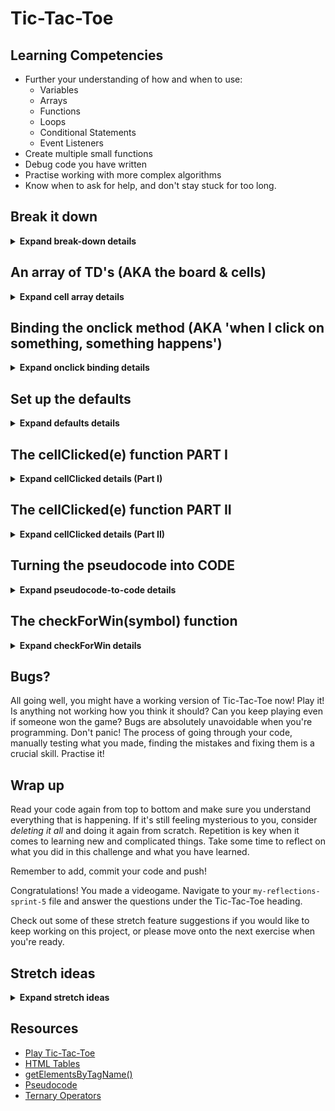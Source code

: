 # Tic-Tac-Toe

## Learning Competencies

- Further your understanding of how and when to use:
  - Variables
  - Arrays
  - Functions
  - Loops
  - Conditional Statements
  - Event Listeners
- Create multiple small functions
- Debug code you have written
- Practise working with more complex algorithms
- Know when to ask for help, and don't stay stuck for too long.

## Break it down

<details>
<summary><b>Expand break-down details</b></summary>
Open the `index.html` in your browser to see the user interface. Let's use it as a visual aid to figure out what we need to build in our JavaScript file. We have:

- a title, "Tic-Tac-Toe"

- a 3x3 grid, and each cell should:

  - be clickable
  - display an "X" or an "O" once a player has clicked that grid cell for their turn

- a subtitle ("Click on a cell to start!"), which when a player:
  - clicks a grid cell to mark it, should change to inform the other player it's now their turn
  - has won, should tell us who won the game.

So let's think about how we can do this and then tackle the parts one by one. We need:

1. an array containing all the squares of the board
2. the ability to click each square and put either an X or an O into it
3. a boolean to keep track of whose turn it is, X or O, and logic to switch turns once a player makes a move
4. logic to display whose turn it is
5. a function that checks if the game has been won
6. logic to display "\_ WON!" when a player wins.

</details>
 
## An array of TD's (AKA the board & cells)

<details>
<summary><b>Expand cell array details</b></summary>
An [HTML Table](https://www.w3schools.com/html/html_tables.asp) is a fairly common way of displaying spreadsheet style data on the web. It has `TR` children elements, which is short for 'Table Row'. Those `TR` elements in turn have `TD` children elements. TD is short for 'Table Data' and it's the part we're really interested in here. Our board for Tic-Tac-Toe is nine `TD` elements in total. As with all HTML elements, we can access and edit their properties using JavaScript.
 
For example, if I had a variable (let's call it `myCell`) representing a particular cell (`TD`) in an HTML table, I could edit what is inside the cell by accessing it's `.innerHTML` property like this:
 
`myCell.innerHTML = "X"` or `myCell.innerHTML = "O"`
 
Which is the equivalent of `<td>X</td>` or `<td>O</td>` if we were writing it straight into the HTML file.
`.innerHTML` literally means "what is inside the HTML tag".
 
So with that info, we know how to put X's or O's into any particular cell, but how do we know _which_ cell to put them into, and _when_ it should happen? This is where the _array of cells_ we mentioned earlier (in our overview) comes in. If we had an array of all the `TD` elements, we could "bind a function to their onclick method" - which is a complicated way of saying: "when I click on something, something happens".
 
So how do we get the array of all the cells? Luckily, this is a pretty common desire in programming. You've probably seen `document.getElementById()` before, which we can use to get back a single HTML element using its `ID`. There is another handy method called [document.getElementsByTagName()](https://www.w3schools.com/jsref/met_document_getelementsbytagname.asp) which gives us back _an array of every element of a certain type_. For example, give me all the `<p>` tags, or all the `<h1>` tags.
 
Using this method, we can create a new array of all the `<td>` tags like so:

`let cells = document.getElementsByTagName("TD")`

And just like that, we've got the nine cells that make up our board! Go ahead and add that snippet to your `game.js` file.

</details>
    
## Binding the onclick method (AKA 'when I click on something, something happens')
 
<details>
<summary><b>Expand onclick binding details</b></summary>
Every HTML element has a built-in `.onclick` method. At first they do nothing, but you can tell them to do anything you want. For example, put the following code into your `game.js` file:
 
``game.js
 
function sayHello () {
    console.log("hello")
}
 
cells[0].onclick = sayHello
```
 
Refresh the `index.html` file in your browser and click on the top left square of the board.
If you open your browser developer tools, in the Console tab you should see the "hello" message printing.
 
Woohoo! Now, if you really wanted to, you could put this into your `game.js` file:
 
```game.js
cells[0].onclick = sayHello
cells[1].onclick = sayHello
cells[2].onclick = sayHello
cells[3].onclick = sayHello
cells[4].onclick = sayHello
cells[5].onclick = sayHello
cells[6].onclick = sayHello
cells[7].onclick = sayHello
cells[8].onclick = sayHello
```
 
This does the trick, but is not very efficient. [Don't repeat yourself](https://en.wikipedia.org/wiki/Don%27t_repeat_yourself).

Whenever you find yourself doing something over and over again, what you almost always want is a Loop. The computer can then loop over the repetitive task, saving the programmer (you), from needing to do it.

Something we know about loops is that they have an "Iterator" (`let i = 0`) which represents how many times we have been through the loop. The iterator increases each time we finish a cycle of the loop (`i++`) until it surpasses some kind of limit (`i < cells.length`) and then the loop stops.

So because we know the iterator starts at 0, and then becomes 1, 2, 3, 4, 5, etc. We can use it to bind the onclick method to all of our cells in a single line of looped code:

```game.js
for (let i = 0; i < cells.length; i++) {
    cells[i].onclick = sayHello
}
```

That's much better! But we want to do more than say hello, so let's continue.

</details>
    
## Set up the defaults

<details>
<summary><b>Expand defaults details</b></summary>

This step is fairly straightforward, we're going to set up some defaults for the beginning of the game.

```

```

The default starting player will be noughts, and the game should only be over when it has met the winning conditions. We'll refer to these in later code, but they need to be declared at this point.

</details>
 
## The cellClicked(e) function PART I

<details>
<summary><b>Expand cellClicked details (Part I)</b></summary>
        
Now we're going to write the _real_ function that will execute when you click on a cell, rather than saying hello. In programming there is a concept called a ["stub"](https://en.wikipedia.org/wiki/Method_stub). As with so many things in the coding world, "stub" can mean a few different (but similar) things. In this context, "stub" refers to a function that will _eventually_ do what you want it to do, but in the meantime it acts as a placeholder of sorts. It might look like:
 
```game.js
function cellClicked(e) {
 
    let cell = e.target
    console.log("i clicked on: " + cell)
 
}
```
 
Then, back inside your loop from earlier, you could replace `onclick = sayHello` with `onclick = cellClicked`. This is another reason why [DRY code](https://en.wikipedia.org/wiki/Don%27t_repeat_yourself) is best. Instead of having to remember and find all the nine times you bound the onclick method, changing that single line in the loop changes it for every cell on the board.
 
Now you might be wondering, what is going on with that `(e)` argument, and what is `e.target`? The `e` stands for event. It is a secret argument that JavaScript _automatically_ slips into every function executed by an `.onclick` method. It's a little bit sneaky because it happens magically behind the scenes. You can read more about [DOM events here](https://www.w3schools.com/jsref/dom_obj_event.asp) but the [TL;DR](https://www.merriam-webster.com/dictionary/TL%3BDR#:~:text=1%20%3A%20too%20long%3B%20didn',even%20sit%20down%20and%20read) is they are **huge** objects containing heaps of information about everything that happened the moment you clicked on that HTML element including, most importantly for us, _which_ HTML element you clicked on. This is important for what we're trying to do because we need to know _which_ cell to put an X or an O inside.
 
The specific HTML element you clicked on is called the `target` of the click event, so by saying `let cell = e.target`, we can create a new variable representing the cell we clicked on. Add the above `cellClicked(e)` code to your `game.js`, then refresh your browser and look in the developer tools Console, you should be able to click on cells and see that `"i clicked on: " + cell` message popping up.

\*Note, as with _all_ argument and variable names, there is nothing "magic" about the letter `e`. You could write `cellClicked(bananas)` and create the `let annie = bananas.target` variable and it would work in exactly the same way. The names we give to arugments and variables are for _us_, the programmers. The computer only cares about what _data_ is assigned to the arguments and variables that _we_ name.

</details>
    
## The cellClicked(e) function PART II
 
<details>
<summary><b>Expand cellClicked details (Part II)</b></summary>
    
Now we're going to practise another crucial skill when it comes to writing more complicated algorithms: [PSEUDOCODE](https://www.geeksforgeeks.org/how-to-write-a-pseudo-code/). Often it takes new programmers a long time to embrace pseudocode. They can dive right into writing the function with a very blurry understanding of what they want to happen. It's like driving in roughly the right direction with a vague idea of where you want to end up. You'll probably get there eventually, but it will take a _lot_ longer, and realising that you have been driving down the wrong street for 20 minutes is extremely frustrating. So. . . don't do that! Make a plan, even just a few bullet points, before you start driving.
 
Here is some pseudocode for the `cellClicked(e)` function:
 
```game.js
// function for handling clicks on cells
function cellClicked(e) {
 
  // create a variable for the clicked cell so I can do stuff with it
 
  // if the cell is empty (check it's .innerHTML property)
 
      // figure out which symbol to put inside the cell ("O" or "X" based on the naughtsTurn boolean)
 
      // put the symbol inside the cell (by using .innerHTML again)
 
      // check to see if the player won with that move (probably using a new function, like checkForWin() which I'll need to write later)
 
          // if the game isn't over 
        
              // switch to the other player (using the naughtsTurn boolean again)
 
              // update the subtitle saying whose turn it is now
}
```
 
Writing that pseudocode doesn't take long. It might take you a little longer when you're new to programming, but don't sweat it. Taking time to plan your journey before you start writing code saves you an _immense_ amount of time and frustration in the long run. **So remember to do it!**
</details>

## Turning the pseudocode into CODE

<details>
<summary><b>Expand pseudocode-to-code details</b></summary> 
We're going to let you tackle writing the real contents of `cellClicked(e)` yourself, but here are a few tips based on the pseudocode:
 
- _create a variable for the clicked cell so I can do stuff with it_

    We covered this one already with the `e.target`!

- _if the cell is empty (check it's .innerHTML property)_

  You can check to see if an HTML element is empty like `myVariableName.innerHTML == ""`

- _figure out which symbol to put inside the cell ("O" or "X" based on the naughtsTurn Boolean)_

  Creating a variable for the symbol is useful here (maybe `symbol`), and it could be a great time to practise using the [Ternary Operator](https://developer.mozilla.org/en-US/docs/Web/JavaScript/Reference/Operators/Conditional_Operator) if you're feeling adventurous, but an `if else` statement will work just as well.

- _put the symbol inside the cell (by using .innerHTML again)_

  Once you've figured out which symbol to put inside the cell, put it in there using .innerHTML.

- _check to see if the player won with that move (probably using a new function, like checkForWin() which I'll need to write later)_

  You could create a stub `checkForWin()` function with nothing inside it for the time being, making the real function is the next step after writing this `cellClicked(e)` function. Hint: you will need to pass the `symbol` variable in when you call the `checkForWin()` function.

- _if the game isn't over_

  You could use the logical NOT operator here to toggle the gameIsOver variable (e.g. !gameIsOver).

- _switch to the other player (using the naughtsTurn boolean again)_

  Everytime someone makes a move, all we need to do is toggle that variable state to keep track of the next player's turn.

  Tip! You can toggle a boolean "on and off" with this nifty trick: `noughtsTurn = !noughtsTurn` If it's true, that line will set it false; if it's false, it will set it true!

- _update the subtitle saying whose turn it is now_

  Refer back to how we updated HTML text in the JavaScript Cafe challenge from Sprint 3.

Once you've worked through those bullet points, you should now be able to play basic Tic-Tac-Toe! However, there's no winning yet. You can just put the X's and O's into the cells anywhere you want. You need to write an algorithm that looks through the array of cells and tries to find three in a row. Let's do it!

</details>
    
## The checkForWin(symbol) function

<details>
<summary><b>Expand checkForWin details</b></summary>
So what's the first step when it comes to writing this new function? You guessed it, pseudocode! What might that look like?
 
```game.js

// the function takes a string as an argument ("X" or "O")
// \*in this example we called the argument 'symbol' but you can call it whatever you want (hint: bananas)

function checkForWin(symbol) {

    // if a symbol appears three times in a row in the board cells i.e. a winning line

        // either horizontally, vertically, OR diagonally

        // the game is over

    // if the game is over

        // update the subtitle with the winner

}

````

So that's all well and good, but you're probably thinking _how_? How can we check to see if the symbol is appearing three times in a row? Well, just like earlier when we used `.innerHTML` to check if a cell was empty, we can also use it to check _what_ is inside the element. For example, `cell.innerHTML == "X"`. We have access to all of the cells on the board inside the `cells` array that we created at the start of the challenge. Refer to this beautiful diagram for a visual representation of which array element equals which cell:

![Board Diagram](./images/board-diagram.png)

So, armed with this knowledge, we can construct `if()` statements that check to see if three cells in a row all contain the "X" or "O" symbol argument string that we're passing into this function.
We're going to show you what that could look like for a horizontal victory, and let you tackle the vertical and diagonal victories yourself:

```game.js
function checkForWin(symbol) {

    // HORIZONTAL LINES //

    if (cells[0].innerHTML == symbol && cells[1].innerHTML == symbol && cells[2].innerHTML == symbol)
        gameIsOver = true

    else if (cells[3].innerHTML == symbol && cells[4].innerHTML == symbol && cells[5].innerHTML == symbol)
        gameIsOver = true

    else if (cells[6].innerHTML == symbol && cells[7].innerHTML == symbol && cells[8].innerHTML == symbol)
        gameIsOver = true

    // VERTICAL LINES //

    // ...

    // DIAGONAL LINES //

    // ...


    if (gameIsOver) {
        // update the subtitle with the winner
    }
}
````

Enjoy! Remember to reach out for help if you get stuck.

</details>

## Bugs?

All going well, you might have a working version of Tic-Tac-Toe now! Play it! Is anything not working how you think it should? Can you keep playing even if someone won the game? Bugs are absolutely unavoidable when you're programming. Don't panic! The process of going through your code, manually testing what you made, finding the mistakes and fixing them is a crucial skill. Practise it!

## Wrap up

Read your code again from top to bottom and make sure you understand everything that is happening. If it's still feeling mysterious to you, consider _deleting it all_ and doing it again from scratch. Repetition is key when it comes to learning new and complicated things. Take some time to reflect on what you did in this challenge and what you have learned.

Remember to add, commit your code and push!

Congratulations! You made a videogame. Navigate to your `my-reflections-sprint-5` file and answer the questions under the Tic-Tac-Toe heading.

Check out some of these stretch feature suggestions if you would like to keep working on this project, or please move onto the next exercise when you're ready.

## Stretch ideas

<details>
<summary><b>Expand stretch ideas</b></summary>
    
* Randomise which player takes the first turn, X or O. 
* Create a function that checks for a 'Stalemate' e.g. all the squares are full and nobody won, make the subtitle display "STALEMATE".
* A restart button that resets the game.
* Whacky cartoon sound effects.
* A tally that keeps track of how many times X or O has won.
* Any new feature that makes Tic-Tac-Toe more interesting to play (it's a pretty basic game).
 
</details>
        
## Resources
 
* [Play Tic-Tac-Toe](https://playtictactoe.org/)
* [HTML Tables](https://www.w3schools.com/html/html_tables.asp)
* [getElementsByTagName()](https://www.w3schools.com/jsref/met_document_getelementsbytagname.asp)
* [Pseudocode](https://www.geeksforgeeks.org/how-to-write-a-pseudo-code/)
* [Ternary Operators](https://developer.mozilla.org/en-US/docs/Web/JavaScript/Reference/Operators/Conditional_Operator)
